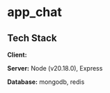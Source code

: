 # app_chat

## Tech Stack

**Client:** 

**Server:** Node (v20.18.0), Express

**Database:** mongodb, redis


